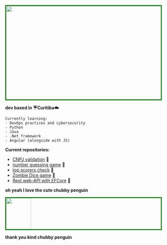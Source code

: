 <div align="center" style="border:3px solid green">
<img src="https://assets.pcinvasion.com/wp-content/uploads/2022/06/Cyberpunk-Edgerunner-screenshot.jpg" width="500" height="300"/>  
</div>

**dev based in :umbrella:Curitiba:cloud:**

~~~
Currently learning:
- DevOps practices and cybersecurity 
- Python
- Java
- .Net framework
- Angular (alongside with JS)
~~~

**Current repositories:**
- [CNPJ validation](https://github.com/alxtwin/valida-cnpj) 🐍
- [number guessing game](https://github.com/alxtwin/guessing-game) 🐍
- [top scorers check](https://github.com/alxtwin/artilheiros-check) 🐍
- [Zombie Dice game](https://github.com/alxtwin/zombie-dice) 🐍
- [Rest web-API with EFCore](https://github.com/alxtwin/Rest-web-api-with-EFCore) 🦄






**oh yeah I love the cute chubby penguin** 

<div style="border:3px solid green">
<img src="https://upload.wikimedia.org/wikipedia/commons/thumb/3/35/Tux.svg/1200px-Tux.svg.png" width="80" height="100"/>  
</div>

**thank you kind chubby penguin**
